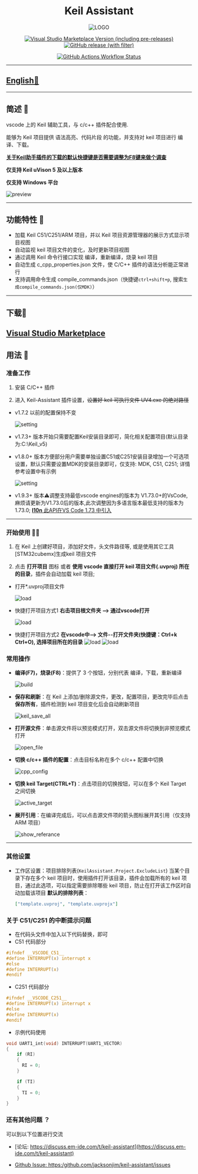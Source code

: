 <div align="center">
<h1>Keil Assistant</h1>

![LOGO](res/icons/icon.png)
 
[![Visual Studio Marketplace Version (including pre-releases)](https://img.shields.io/visual-studio-marketplace/v/jacksonjim.keil-vscode-assistant?logo=visualstudiocode)](https:/github.com/jacksonjim/keil-assistant)
[![GitHub release (with filter)](https://img.shields.io/github/v/release/jacksonjim/keil-assistant?display_name=release&logo=github)](https:/github.com/jacksonjim/keil-assistant)
<!-- [![Build Linux & Windows](https:/github.com/jacksonjim/keil-assistant/workflows/Build%20vsce%20package/badge.svg)](https:/github.com/jacksonjim/keil-assistant) -->
[![GitHub Actions Workflow Status](https://img.shields.io/github/actions/workflow/status/jacksonjim/keil-assistant/vsce-package.yml?logo=github&label=Build%20vsce%20package)](https:/github.com/jacksonjim/keil-assistant)


</div>

---
## [English📄](./README_EN.md)
---

## 简述 📑

vscode 上的 Keil 辅助工具，与 c/c++ 插件配合使用.

能够为 Keil 项目提供 语法高亮、代码片段 的功能，并支持对 keil 项目进行 编译、下载。

**[关于Keil助手插件的下载的默认快捷键是否需要调整为F8键来做个调查](https:/github.com/jacksonjim/keil-assistant/discussions/20)**

**仅支持 Keil uVison 5 及以上版本**

**仅支持 Windows 平台**

![preview](./res/preview/preview.png)

---

## 功能特性 🎉

- 加载 Keil C51/C251/ARM 项目，并以 Keil 项目资源管理器的展示方式显示项目视图
- 自动监视 keil 项目文件的变化，及时更新项目视图
- 通过调用 Keil 命令行接口实现 编译，重新编译，烧录 keil 项目
- 自动生成 c_cpp_properties.json 文件，使 C/C++ 插件的语法分析能正常进行
- 支持调用命令生成 compile_commands.json（快捷键`ctrl+shift+p`, 搜索`生成compile_commands.json(仅MDK)`）

---
## 下载📌
 [ Visual Studio Marketplace](https://marketplace.visualstudio.com/items?itemName=jacksonjim.keil-vscode-assistant)
---

## 用法 📖

### 准备工作

1. 安装 C/C++ 插件

2. 进入 Keil-Assistant 插件设置，~~设置好 keil 可执行文件 UV4.exe 的绝对路径~~ 
- v1.7.2 以前的配置保持不变
  
  ![setting](./res/preview/setting.png)

- v1.7.3+ 版本开始只需要配置Keil安装目录即可，简化相关配置项目(默认目录为:C:\Keil_v5)

- v1.8.0+ 版本方便部分用户需要单独设置C51或C251安装目录增加一个可选项设置，默认只需要设置MDK的安装目录即可，仅支持: MDK, C51, C251; 详情参考设置中有示例
  
  ![setting](./res/preview/new_setting.png)

- v1.9.3+ 版本⚠️调整支持最低vscode engines的版本为 V1.73.0+的VsCode, 麻烦请更新为V1.73.0后的版本,此次调整因为多语言版本最低支持的版本为1.73.0; [**l10n** 此API在VS Code 1.73 中引入](https://github.com/microsoft/vscode-l10n/blob/main/README.md)

---


### 开始使用 🏃‍♀️

1. 在 Keil 上创建好项目，添加好文件，头文件路径等, 或是使用其它工具[STM32cubemx]生成keil 项目文件

2. 点击 **打开项目** 图标 或者 **使用 vscode 直接打开 keil 项目文件(.uvproj) 所在的目录**，插件会自动加载 keil 项目;
   
  - 打开*.uvproj项目文件
  
    ![load](./res/preview/load.png)

  - 快捷打开项目方式1  **右击项目根文件夹 --> 通过vscode打开**
    
    ![load](./res/preview/load1.png)
  
  - 快捷打开项目方式2  **在vscode中--> 文件--打开文件夹(快捷键：Ctrl+k Ctrl+O), 选择项目所在的目录**
    ![load](./res/preview/load2.png)
    ![load](./res/preview/load3.png)

### 常用操作

- **编译(F7)，烧录(F8)**：提供了 3 个按钮，分别代表 编译，下载，重新编译

  ![build](./res/preview/build.png)


- **保存和刷新**：在 Keil 上添加/删除源文件，更改，配置项目，更改完毕后点击 **保存所有**，插件检测到 keil 项目变化后会自动刷新项目

  ![keil_save_all](./res/preview/keil_save_all.png)


- **打开源文件**：单击源文件将以预览模式打开，双击源文件将切换到非预览模式打开

  ![open_file](./res/preview/open_file.png)


- **切换 c/c++ 插件的配置**：点击目标名称在多个 c/c++ 配置中切换

  ![cpp_config](./res/preview/cpp_config.png)


- **切换 keil Target(CTRL+T)**：点击项目的切换按钮，可以在多个 Keil Target 之间切换

  ![active_target](./res/preview/switch_target.png)


- **展开引用**：在编译完成后，可以点击源文件项的箭头图标展开其引用（仅支持 ARM 项目）

  ![show_referance](./res/preview/ref_show.png)

---

### 其他设置

- 工作区设置：项目排除列表(`KeilAssistant.Project.ExcludeList`)
  当某个目录下存在多个 keil 项目时，使用插件打开该目录，插件会加载所有的 keil 项目，通过此选项，可以指定需要排除哪些 keil 项目，防止在打开该工作区时自动加载该项目
  **默认的排除列表**：
  ```json
  ["template.uvproj", "template.uvprojx"]
  ```

### 关于 C51/C251 的中断提示问题

- 在代码头文件中加入以下代码替换，即可
- C51 代码部分

```c
#ifndef __VSCODE_C51__
#define INTERRUPT(x) interrupt x
#else
#define INTERRUPT(x)
#endif
```

- C251 代码部分

```c
#ifndef __VSCODE_C251__
#define INTERRUPT(x) interrupt x
#else
#define INTERRUPT(x)
#endif

```

- 示例代码使用

```c
void UART1_int(void) INTERRUPT(UART1_VECTOR)
{
    if (RI)
    {
      RI = 0;
    }

    if (TI)
    {
      TI = 0;
    }
}
```

### 还有其他问题 ？

可以到以下位置进行交流

- [论坛: https://discuss.em-ide.com/t/keil-assistant](https://discuss.em-ide.com/t/keil-assistant)

- [Github Issue: https:/github.com/jacksonjim/keil-assistant/issues](https:/github.com/jacksonjim/keil-assistant/issues)
